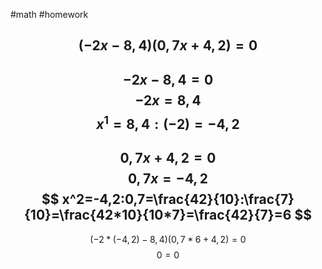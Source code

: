 #math #homework 

$$
(-2x-8,4)(0,7x+4,2)=0
$$
---
$$
-2x-8,4=0
$$
$$
-2x=8,4
$$
$$
x^1=8,4:(-2)=-4,2
$$
---
$$
0,7x+4,2=0
$$
$$
0,7x=-4,2
$$
$$
x^2=-4,2:0,7=\frac{42}{10}:\frac{7}{10}=\frac{42*10}{10*7}=\frac{42}{7}=6
$$
---
$$
(-2*(-4,2)-8,4)(0,7*6+4,2)=0
$$
$$
0=0
$$
